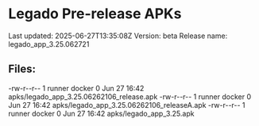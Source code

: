 # Legado Pre-release APKs
Last updated: 2025-06-27T13:35:08Z
Version: beta
Release name: legado_app_3.25.062721
## Files:
-rw-r--r-- 1 runner docker 0 Jun 27 16:42 apks/legado_app_3.25.06262106_release.apk
-rw-r--r-- 1 runner docker 0 Jun 27 16:42 apks/legado_app_3.25.06262106_releaseA.apk
-rw-r--r-- 1 runner docker 0 Jun 27 16:42 apks/legado_app_3.25.apk
